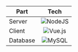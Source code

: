 <div align="center">

| Part | Tech |
| ------------- |:-------------: |
| Server | ![NodeJS](https://img.shields.io/badge/node.js-6DA55F?style=for-the-badge&logo=node.js&logoColor=white) |
| Client | ![Vue.js](https://img.shields.io/badge/vuejs-%2335495e.svg?style=for-the-badge&logo=vuedotjs&logoColor=%234FC08D) |
| Database | ![MySQL](https://img.shields.io/badge/mysql-%2300f.svg?style=for-the-badge&logo=mysql&logoColor=white) |

</div>
